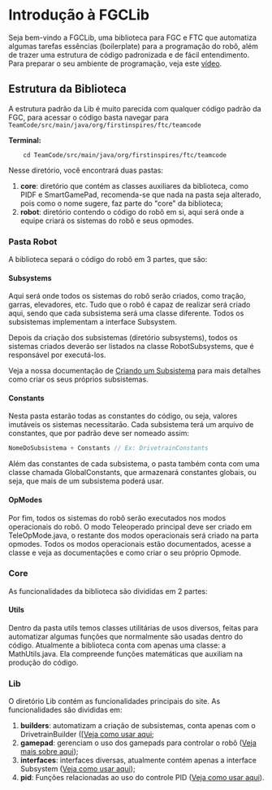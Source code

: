 # Introdução à FGCLib

Seja bem-vindo a FGCLib, uma biblioteca para FGC e FTC que automatiza algumas tarefas
essências (boilerplate) para a programação do robô, além de trazer uma estrutura de código 
padronizada e de fácil entendimento.
Para preparar o seu ambiente de programação, veja este [vídeo](https://www.youtube.com/watch?v=_te1nUU-av4).

## Estrutura da Biblioteca
A estrutura padrão da Lib é muito parecida com qualquer código padrão da FGC, para acessar o código
basta navegar para ``TeamCode/src/main/java/org/firstinspires/ftc/teamcode``

**Terminal:**

        cd TeamCode/src/main/java/org/firstinspires/ftc/teamcode

Nesse diretório, você encontrará duas pastas:
1. **core**: diretório que contém as classes auxiliares da biblioteca, como PIDF e SmartGamePad, 
recomenda-se que nada na pasta seja alterado, pois como o nome sugere, faz parte do "core" da biblioteca;
2. **robot**: diretório contendo o código do robô em si, aqui será onde a equipe criará os sistemas do robô e seus opmodes.

### Pasta Robot
A biblioteca separá o código do robô em 3 partes, que são:

#### Subsystems
Aqui será onde todos os sistemas do robô serão criados, como tração, garras, elevadores, etc. Tudo que 
o robô é capaz de realizar será criado aqui, sendo que cada subsistema será uma classe diferente.
Todos os subsistemas implementam a interface Subsystem.

Depois da criação dos subsistemas (diretório subsystems), todos os sistemas criados deverão ser
listados na classe RobotSubsystems, que é responsável por executá-los. 

Veja a nossa documentação de
[Criando um Subsistema](2%20-%20Criando%20um%20Subsistema.md) para mais detalhes como criar os seus próprios subsistemas.

#### Constants
Nesta pasta estarão todas as constantes do código, ou seja, valores imutáveis os sistemas necessitarão.
Cada subsistema terá um arquivo de constantes, que por padrão deve ser nomeado assim:
``` js
NomeDoSubsistema + Constants // Ex: DrivetrainConstants
```

Além das constantes de cada subsistema, o pasta também conta com uma classe chamada GlobalConstants, que 
armazenará constantes globais, ou seja, que mais de um subsistema poderá usar.

#### OpModes
Por fim, todos os sistemas do robô serão executados nos modos operacionais do robô. O modo Teleoperado principal
deve ser criado em TeleOpMode.java, o restante dos modos operacionais será criado na parta opmodes.
Todos os modos operacionais estão documentados, acesse a classe e veja as documentações e como criar o 
seu próprio Opmode.

### Core
As funcionalidades da biblioteca são divididas em 2 partes:

#### Utils
Dentro da pasta utils temos classes utilitárias de usos diversos, feitas para automatizar algumas
funções que normalmente são usadas dentro do código. Atualmente a biblioteca conta com apenas uma classe:
 a MathUtils.java. Ela compreende funções matemáticas que auxiliam na produção do código.

### Lib
O diretório Lib contém as funcionalidades principais do site. As funcionalidades são divididas em:
1. **builders**: automatizam a criação de subsistemas, conta apenas com o DrivetrainBuilder ([[Veja como usar aqui](./3%20-%20Usando%20o%20DrivetrainBuilder.md);
2. **gamepad**: gerenciam o uso dos gamepads para controlar o robô ([Veja mais sobre aqui](./4%20-%20Classe%20utilitária%20SmartGamePad.md));
3. **interfaces**: interfaces diversas, atualmente contém apenas a interface Subsystem ([Veja como usar aqui](2%20-%20Criando%20um%20Subsistema.md));
4. **pid**: Funções relacionadas ao uso do controle PID ([Veja como usar aqui](5%20-%20Usando%20o%20Controlador%20PIDF.md)).